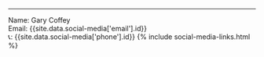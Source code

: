 <hr/>
Name: Gary Coffey
<br>
Email: {{site.data.social-media['email'].id}}
<br>
📞: {{site.data.social-media['phone'].id}}
{% include social-media-links.html %}